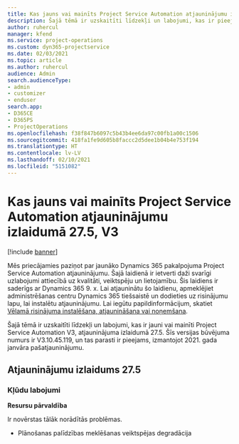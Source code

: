 ```yaml
---
title: Kas jauns vai mainīts Project Service Automation atjauninājumu izlaidumā 27.5, labojumfails, V3
description: Šajā tēmā ir uzskaitīti līdzekļi un labojumi, kas ir pieejami Project Service Automation, labojumfails 27.5, V3.
author: ruhercul
manager: kfend
ms.service: project-operations
ms.custom: dyn365-projectservice
ms.date: 02/03/2021
ms.topic: article
ms.author: ruhercul
audience: Admin
search.audienceType:
- admin
- customizer
- enduser
search.app:
- D365CE
- D365PS
- ProjectOperations
ms.openlocfilehash: f38f847b6097c5b43b4ee6da97c00fb1a00c1506
ms.sourcegitcommit: 418fa1fe9d605b8faccc2d5dee1b04b4e753f194
ms.translationtype: HT
ms.contentlocale: lv-LV
ms.lasthandoff: 02/10/2021
ms.locfileid: "5151082"
---
```

# <a name="whats-new-or-changed-in-project-service-automation-update-release-275-v3"></a>Kas jauns vai mainīts Project Service Automation atjauninājumu izlaidumā 27.5, V3

[!include [banner](../includes/psa-now-project-operations.md)]

Mēs priecājamies paziņot par jaunāko Dynamics 365 pakalpojuma Project Service Automation atjauninājumu. Šajā laidienā ir ietverti daži svarīgi uzlabojumi attiecībā uz kvalitāti, veiktspēju un lietojamību. Šis laidiens ir saderīgs ar Dynamics 365 9. x. Lai atjauninātu šo laidienu, apmeklējiet administrēšanas centru Dynamics 365 tiešsaistē un dodieties uz risinājumu lapu, lai instalētu atjauninājumu. Lai iegūtu papildinformācijum, skatiet [Vēlamā risinājuma instalēšana, atjaunināšana vai noņemšana](https://docs.microsoft.com/power-platform/admin/install-remove-preferred-solution).

Šajā tēmā ir uzskaitīti līdzekļi un labojumi, kas ir jauni vai mainīti Project Service Automation V3, atjauninājuma izlaidumā 27.5. Šīs versijas būvējuma numurs ir V3.10.45.119, un tas parasti ir pieejams, izmantojot 2021. gada janvāra pašatjauninājumu.

## <a name="update-release-275"></a>Atjauninājumu izlaidums 27.5

### <a name="bug-fixes"></a>Kļūdu labojumi


**Resursu pārvaldība**

Ir novērstas tālāk norādītās problēmas.

- Plānošanas palīdzības meklēšanas veiktspējas degradācija
